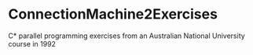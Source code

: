 # ConnectionMachine2Exercises
C* parallel programming exercises from an Australian National University course in 1992
